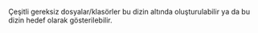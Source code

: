 Çeşitli gereksiz dosyalar/klasörler bu dizin altında oluşturulabilir ya da bu dizin hedef olarak gösterilebilir.